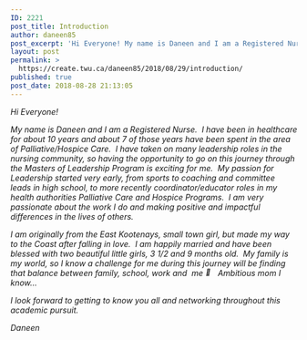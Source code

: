 ```yaml
---
ID: 2221
post_title: Introduction
author: daneen85
post_excerpt: 'Hi Everyone! My name is Daneen and I am a Registered Nurse. &nbsp;I have been in healthcare for about 10 years and about 7 of those years have been spent in the area of Palliative/Hospice Care. &nbsp;I have taken on many leadership roles in the nursing community, so having the opportunity to go on this &hellip; <a href="https://create.twu.ca/daneen85/2018/08/29/introduction/">Continue reading<span> "Introduction"</span></a>'
layout: post
permalink: >
  https://create.twu.ca/daneen85/2018/08/29/introduction/
published: true
post_date: 2018-08-28 21:13:05
---
```

<em>Hi Everyone!</em>

<em>My name is Daneen and I am a Registered Nurse.  I have been in healthcare for about 10 years and about 7 of those years have been spent in the area of Palliative/Hospice Care.  I have taken on many leadership roles in the nursing community, so having the opportunity to go on this journey through the Masters of Leadership Program is exciting for me.  My passion for Leadership started very early, from sports to coaching and committee leads in high school, to more recently coordinator/educator roles in my health authorities Palliative Care and Hospice Programs.  I am very passionate about the work I do and making positive and impactful differences in the lives of others.</em>

<em>I am originally from the East Kootenays, small town girl, but made my way to the Coast after falling in love.  I am happily married and have been blessed with two beautiful little girls, 3 1/2 and 9 months old.  My family is my world, so I know a challenge for me during this journey will be finding that balance between family, school, work and  me <img src="https://s.w.org/images/core/emoji/11/72x72/1f642.png" alt="🙂" class="wp-smiley" style="height: 1em; max-height: 1em;" />  Ambitious mom I know&#8230;</em>

<em>I look forward to getting to know you all and networking throughout this academic pursuit.</em>

<em>Daneen </em>

&nbsp;

&nbsp;